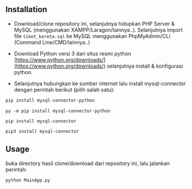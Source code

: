 ## Installation
- Download/clone repository ini, selanjutnya hidupkan PHP Server & MySQL (menggunakan XAMPP/Laragon/lainnya..). Selanjutnya import file `tiket_kereta.sql` ke MySQL menggunakan PhpMyAdmin/CLi (Command Line/CMD/lainnya..)

- Download Python versi 3 dari situs resmi python [https://www.python.org/downloads/](https://www.python.org/downloads/) selanjutnya install & konfigurasi python.

- Selanjutnya hubungkan ke sumber internet lalu install mysql-connector dengan perintah berikut (pilih salah satu):

```bash
pip install mysql-connector-python
```
```
py -m pip install mysql-connector-python
```
```
pip install mysql-connector
```
```
pip3 install mysql-connector
```
## Usage
buka directory hasil clone/download dari repository ini, lalu jalankan perintah:
```python
python MainApp.py
```